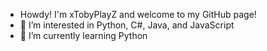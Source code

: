 - Howdy! I'm xTobyPlayZ and welcome to my GitHub page!
- 👀  I’m interested in Python, C#, Java, and JavaScript
- 🌱  I’m currently learning Python
